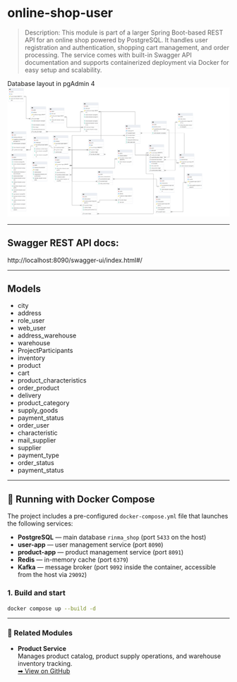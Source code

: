 # online-shop-user

> Description:
>This module is part of a larger Spring Boot-based REST API for an online shop powered by PostgreSQL.
>It handles user registration and authentication, shopping cart management, and order processing.
>The service comes with built-in Swagger API documentation and supports containerized deployment via Docker for easy setup and scalability.

Database layout in pgAdmin 4
![Структура БД](postgFile.pgerd.png)
_________
## Swagger REST API docs:
http://localhost:8090/swagger-ui/index.html#/
_________

## Models

+ city
+ address
+ role_user
+ web_user
+ address_warehouse
+ warehouse
+ ProjectParticipants
+ inventory
+ product
+ cart
+ product_characteristics
+ order_product
+ delivery
+ product_category
+ supply_goods
+ payment_status
+ order_user
+ characteristic
+ mail_supplier
+ supplier
+ payment_type
+ order_status
+ payment_status

_________

## 🐳 Running with Docker Compose

The project includes a pre-configured `docker-compose.yml` file that launches the following services:

- **PostgreSQL** — main database `rinma_shop` (port `5433` on the host)
- **user-app** — user management service (port `8090`)
- **product-app** — product management service (port `8091`)
- **Redis** — in-memory cache (port `6379`)
- **Kafka** — message broker (port `9092` inside the container, accessible from the host via `29092`)

### 1. Build and start

```bash
docker compose up --build -d
```
_________

### 🔗 Related Modules

- **Product Service**  
  Manages product catalog, product supply operations, and warehouse inventory tracking.  
   [➡ View on GitHub](https://github.com/LestFeeD/online-shop-product)



